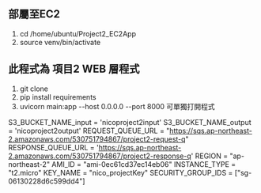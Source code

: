 ## 部屬至EC2
1. cd /home/ubuntu/Project2_EC2App
2. source venv/bin/activate


## 此程式為 項目2 WEB 層程式

1. git clone 
2. pip install requirements
3. uvicorn main:app --host 0.0.0.0 --port 8000 可單獨打開程式


S3_BUCKET_NAME_input = 'nicoproject2input'
S3_BUCKET_NAME_output = 'nicoproject2output'
REQUEST_QUEUE_URL = "https://sqs.ap-northeast-2.amazonaws.com/530751794867/project2-request-q"
RESPONSE_QUEUE_URL = 'https://sqs.ap-northeast-2.amazonaws.com/530751794867/project2-response-q'
REGION = "ap-northeast-2"
AMI_ID = "ami-0ec61cd37ec14eb06"
INSTANCE_TYPE = "t2.micro"
KEY_NAME = "nico_projectKey"
SECURITY_GROUP_IDS = ["sg-06130228d6c599dd4"]